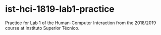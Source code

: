 # ist-hci-1819-lab1-practice
Practice for Lab 1 of the Human-Computer Interaction from the 2018/2019 course at Instituto Superior Técnico.
